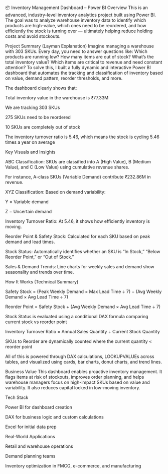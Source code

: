 📦 Inventory Management Dashboard – Power BI
Overview
This is an advanced, industry-level inventory analytics project built using Power BI. The goal was to analyze warehouse inventory data to identify which products are high-value, which ones need to be reordered, and how efficiently the stock is turning over — ultimately helping reduce holding costs and avoid stockouts.

Project Summary (Layman Explanation)
Imagine managing a warehouse with 303 SKUs. Every day, you need to answer questions like: Which products are running low? How many items are out of stock? What’s the total inventory value? Which items are critical to revenue and need constant attention?
To solve this, I built a fully dynamic and interactive Power BI dashboard that automates the tracking and classification of inventory based on value, demand pattern, reorder thresholds, and more.

The dashboard clearly shows that:

Total inventory value in the warehouse is ₹77.33M

We are tracking 303 SKUs

275 SKUs need to be reordered

10 SKUs are completely out of stock

The inventory turnover ratio is 5.46, which means the stock is cycling 5.46 times a year on average

Key Visuals and Insights

ABC Classification: SKUs are classified into A (High Value), B (Medium Value), and C (Low Value) using cumulative revenue shares.

For instance, A-class SKUs (Variable Demand) contribute ₹232.86M in revenue.

XYZ Classification: Based on demand variability:

Y = Variable demand

Z = Uncertain demand

Inventory Turnover Ratio: At 5.46, it shows how efficiently inventory is moving.

Reorder Point & Safety Stock: Calculated for each SKU based on peak demand and lead times.

Stock Status: Automatically identifies whether an SKU is “In Stock,” “Below Reorder Point,” or “Out of Stock.”

Sales & Demand Trends: Line charts for weekly sales and demand show seasonality and trends over time.

How It Works (Technical Summary)

Safety Stock = (Peak Weekly Demand × Max Lead Time ÷ 7) − (Avg Weekly Demand × Avg Lead Time ÷ 7)

Reorder Point = Safety Stock + (Avg Weekly Demand × Avg Lead Time ÷ 7)

Stock Status is evaluated using a conditional DAX formula comparing current stock vs reorder point

Inventory Turnover Ratio = Annual Sales Quantity ÷ Current Stock Quantity

SKUs to Reorder are dynamically counted where the current quantity < reorder point

All of this is powered through DAX calculations, LOOKUPVALUEs across tables, and visualized using cards, bar charts, donut charts, and trend lines.

Business Value
This dashboard enables proactive inventory management. It flags items at risk of stockouts, improves order planning, and helps warehouse managers focus on high-impact SKUs based on value and variability. It also reduces capital locked in low-moving inventory.

Tech Stack

Power BI for dashboard creation

DAX for business logic and custom calculations

Excel for initial data prep

Real-World Applications

Retail and warehouse operations

Demand planning teams

Inventory optimization in FMCG, e-commerce, and manufacturing
